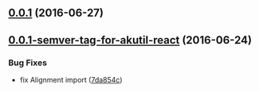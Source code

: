 <a name="0.0.1"></a>
## [0.0.1](https://aui-team-bot/https://bitbucket.org/atlassian/atlaskit-spike/compare/0.0.1-semver-tag-for-akutil-react...v0.0.1) (2016-06-27)



<a name="0.0.1-semver-tag-for-akutil-react"></a>
## [0.0.1-semver-tag-for-akutil-react](https://aui-team-bot/https://bitbucket.org/atlassian/atlaskit-spike/compare/7da854c...0.0.1-semver-tag-for-akutil-react) (2016-06-24)


### Bug Fixes

* fix Alignment import ([7da854c](https://aui-team-bot/https://bitbucket.org/atlassian/atlaskit-spike/commits/7da854c))



